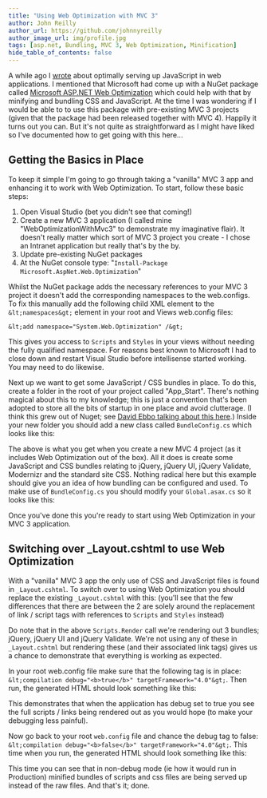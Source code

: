 ```yaml
---
title: "Using Web Optimization with MVC 3"
author: John Reilly
author_url: https://github.com/johnnyreilly
author_image_url: img/profile.jpg
tags: [asp.net, Bundling, MVC 3, Web Optimization, Minification]
hide_table_of_contents: false
---
```

A while ago I [wrote](<http://icanmakethiswork.blogspot.com/2012/06/how-im-structuring-my-javascript-in-web.html#WebOptimization>) about optimally serving up JavaScript in web applications. I mentioned that Microsoft had come up with a NuGet package called [Microsoft ASP.NET Web Optimization](<http://nuget.org/packages/Microsoft.AspNet.Web.Optimization>) which could help with that by minifying and bundling CSS and JavaScript. At the time I was wondering if I would be able to to use this package with pre-existing MVC 3 projects (given that the package had been released together with MVC 4). Happily it turns out you can. But it's not quite as straightforward as I might have liked so I've documented how to get going with this here...

 ## Getting the Basics in Place

To keep it simple I'm going to go through taking a "vanilla" MVC 3 app and enhancing it to work with Web Optimization. To start, follow these basic steps:

1. Open Visual Studio (bet you didn't see that coming!)
2. Create a new MVC 3 application (I called mine "WebOptimizationWithMvc3" to demonstrate my imaginative flair). It doesn't really matter which sort of MVC 3 project you create - I chose an Intranet application but really that's by the by.
3. Update pre-existing NuGet packages
4. At the NuGet console type: "`Install-Package Microsoft.AspNet.Web.Optimization`"

<!-- -->

Whilst the NuGet package adds the necessary references to your MVC 3 project it doesn't add the corresponding namespaces to the web.configs. To fix this manually add the following child XML element to the `&lt;namespaces&gt;` element in your root and Views web.config files:

`&lt;add namespace="System.Web.Optimization" /&gt;`

This gives you access to `Scripts` and `Styles` in your views without needing the fully qualified namespace. For reasons best known to Microsoft I had to close down and restart Visual Studio before intellisense started working. You may need to do likewise.

Next up we want to get some JavaScript / CSS bundles in place. To do this, create a folder in the root of your project called "App\_Start". There's nothing magical about this to my knowledge; this is just a convention that's been adopted to store all the bits of startup in one place and avoid clutterage. (I think this grew out of Nuget; see [David Ebbo talking about this here](<http://blog.davidebbo.com/2011/02/appstart-folder-convention-for-nuget.html>).) Inside your new folder you should add a new class called `BundleConfig.cs` which looks like this:

<script src="https://gist.github.com/3839486.js?file=BundleConfig.cs"></script>

The above is what you get when you create a new MVC 4 project (as it includes Web Optimization out of the box). All it does is create some JavaScript and CSS bundles relating to jQuery, jQuery UI, jQuery Validate, Modernizr and the standard site CSS. Nothing radical here but this example should give you an idea of how bundling can be configured and used. To make use of `BundleConfig.cs` you should modify your `Global.asax.cs` so it looks like this:

<script src="https://gist.github.com/3839486.js?file=Global.asax.cs"></script>

Once you've done this you're ready to start using Web Optimization in your MVC 3 application.

## Switching over \_Layout.cshtml to use Web Optimization

With a "vanilla" MVC 3 app the only use of CSS and JavaScript files is found in `_Layout.cshtml`. To switch over to using Web Optimization you should replace the existing `_Layout.cshtml` with this: (you'll see that the few differences that there are between the 2 are solely around the replacement of link / script tags with references to `Scripts` and `Styles` instead)

<script src="https://gist.github.com/3839486.js?file=_Layout.cshtml"></script>

Do note that in the above `Scripts.Render` call we're rendering out 3 bundles; jQuery, jQuery UI and jQuery Validate. We're not using any of these in `_Layout.cshtml` but rendering these (and their associated link tags) gives us a chance to demonstrate that everything is working as expected.

In your root web.config file make sure that the following tag is in place: `&lt;compilation debug="<b>true</b>" targetFramework="4.0"&gt;`. Then run, the generated HTML should look something like this:

<script src="https://gist.github.com/3839486.js?file=debug  true"></script>

This demonstrates that when the application has debug set to true you see the full scripts / links being rendered out as you would hope (to make your debugging less painful).

Now go back to your root `web.config` file and chance the debug tag to false: `&lt;compilation debug="<b>false</b>" targetFramework="4.0"&gt;`. This time when you run, the generated HTML should look something like this:

<script src="https://gist.github.com/3839486.js?file=debug  false"></script>

This time you can see that in non-debug mode (ie how it would run in Production) minified bundles of scripts and css files are being served up instead of the raw files. And that's it; done.



